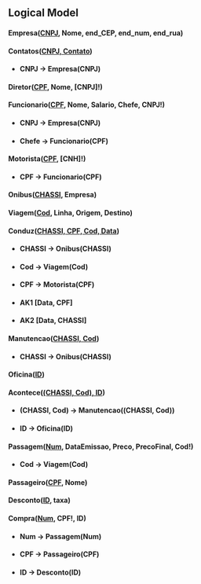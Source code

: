 ## Logical Model

#### Empresa(<u>CNPJ</u>, Nome, end_CEP, end_num, end_rua)

#### Contatos(<u>CNPJ, Contato</u>)

- #### CNPJ -> Empresa(CNPJ)

#### Diretor(<u>CPF</u>, Nome, [CNPJ]!)

#### Funcionario(<u>CPF</u>, Nome, Salario, Chefe, CNPJ!)

- #### CNPJ -> Empresa(CNPJ)
- #### Chefe -> Funcionario(CPF)

#### Motorista(<u>CPF</u>, [CNH]!)

- #### CPF -> Funcionario(CPF)

#### Onibus(<u>CHASSI</u>, Empresa)

#### Viagem(<u>Cod</u>, Linha, Origem, Destino)

#### Conduz(<u>CHASSI, CPF, Cod, Data</u>)

- #### CHASSI -> Onibus(CHASSI)
- #### Cod -> Viagem(Cod)
- #### CPF -> Motorista(CPF)
- #### AK1 [Data, CPF]
- #### AK2 [Data, CHASSI]

#### Manutencao(<u>CHASSI, Cod</u>)

- #### CHASSI -> Onibus(CHASSI)

#### Oficina(<u>ID</u>)

#### Acontece(<u>(CHASSI, Cod), ID</u>)

- #### (CHASSI, Cod) -> Manutencao((CHASSI, Cod))
- #### ID -> Oficina(ID)

#### Passagem(<u>Num</u>, DataEmissao, Preco, PrecoFinal, Cod!)

- #### Cod -> Viagem(Cod)

#### Passageiro(<u>CPF</u>, Nome)

#### Desconto(<u>ID</u>, taxa)

#### Compra(<u>Num</u>, CPF!, ID)

- #### Num -> Passagem(Num)
- #### CPF -> Passageiro(CPF)
- #### ID -> Desconto(ID)
